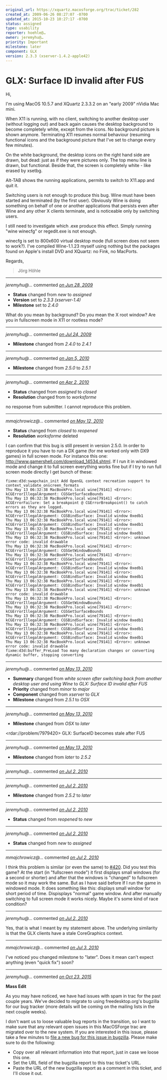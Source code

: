 ```yaml
---
original_url: https://xquartz.macosforge.org/trac/ticket/282
created_at: 2009-06-26 08:27:07 -0700
updated_at: 2015-10-23 10:27:17 -0700
status: assigned
type: usability
reporter: hoehle@…
owner: jeremyhu@…
priority: Important
milestone: later
component: GLX
version: 2.3.3 (xserver-1.4.2-apple42)
---
```


GLX: Surface ID invalid after FUS
=================================


Hi,

I'm using MacOS 10.5.7 and XQuartz 2.3.3.2 on an "early 2009" nVidia Mac mini.

When X11 is running, with no client, switching to another desktop user (without logging out) and back again causes the desktop background to become completely white, except from the icons. No background picture is shown anymore.
Terminating X11 resumes normal behaviour (resuming functional icons and the background picture that I've set to change every few minutes).

On the white background, the desktop icons on the right hand side are drawn, but dead: just as if they were pictures only. The top menu line is drawn, but functional. Beside that, the screen is completely white - like erased by xsetbg.

Alt-TAB shows the running applications, permits to switch to X11.app and quit it.

Switching users is not enough to produce this bug. Wine must have been started and terminated (by the first user). Obviously Wine is doing something on behalf of one or another applications that persists even after Wine and any other X clients terminate, and is noticeable only by switching users.

I still need to investigate which .exe produce this effect. Simply running "wine winecfg" or regedit.exe is not enough.

winecfg is set to 800x600 virtual desktop mode (full screen does not seem to work?). I've compiled Wine-1.1.23 myself using nothing but the packages found on Apple's install DVD and XQuartz: no Fink, no MacPorts.

Regards,

> Jörg Höhle



---

*jeremyhu@…* commented *[on Jun 28, 2009](https://xquartz.macosforge.org/trac/ticket/282#comment:1 "June 28, 2009 at 10:28 AM PDT")*

-   **Status** changed from *new* to *assigned*
-   **Version** set to *2.3.3 (xserver-1.4)*
-   **Milestone** set to *2.4.0*

What do you mean by background? Do you mean the X root window? Are you in fullscreen mode in X11 or rootless mode?



---

*jeremyhu@…* commented *[on Jul 24, 2009](https://xquartz.macosforge.org/trac/ticket/282#comment:2 "July 24, 2009 at 11:43 PM PDT")*

-   **Milestone** changed from *2.4.0* to *2.4.1*



---

*jeremyhu@…* commented *[on Jan 5, 2010](https://xquartz.macosforge.org/trac/ticket/282#comment:3 "January 5, 2010 at 7:09 PM PST")*

-   **Milestone** changed from *2.5.0* to *2.5.1*



---

*jeremyhu@…* commented *[on Apr 2, 2010](https://xquartz.macosforge.org/trac/ticket/282#comment:4 "April 2, 2010 at 5:28 PM PDT")*

-   **Status** changed from *assigned* to *closed*
-   **Resolution** changed from to *worksforme*

no response from submitter. I cannot reproduce this problem.



---

*mmajchrowicz@…* commented *[on May 12, 2010](https://xquartz.macosforge.org/trac/ticket/282#comment:5 "May 12, 2010 at 9:39 PM PDT")*

-   **Status** changed from *closed* to *reopened*
-   **Resolution** *worksforme* deleted

I can confirm that this bug is still present in version 2.5.0. In order to reproduce it you have to run a DX game (for me worked only with DX9 games) in full screen mode. For instance this one: <http://www.gamershell.com/download_14534.shtml>. If I run it in windowed mode and change it to full screen everything works fine but if I try to run full screen mode directly I get bunch of these:

    fixme:d3d:swapchain_init Add OpenGL context recreation support to context_validate_onscreen_formats
    Thu May 13 06:32:38 MacBookPro.local wine[79141] <Error>: kCGErrorIllegalArgument: CGSGetSurfaceBounds
    Thu May 13 06:32:38 MacBookPro.local wine[79141] <Error>: kCGErrorFailure: Set a breakpoint @ CGErrorBreakpoint() to catch errors as they are logged.
    Thu May 13 06:32:38 MacBookPro.local wine[79141] <Error>: kCGErrorIllegalArgument: CGSBindSurface: Invalid window 0xedb1
    Thu May 13 06:32:38 MacBookPro.local wine[79141] <Error>: kCGErrorIllegalArgument: CGSBindSurface: Invalid window 0xedb1
    Thu May 13 06:32:38 MacBookPro.local wine[79141] <Error>: kCGErrorIllegalArgument: CGSBindSurface: Invalid window 0xedb1
    Thu May 13 06:32:38 MacBookPro.local wine[79141] <Error>: unknown error code: invalid drawable
    Thu May 13 06:32:38 MacBookPro.local wine[79141] <Error>: kCGErrorIllegalArgument: CGSGetWindowBounds
    Thu May 13 06:32:38 MacBookPro.local wine[79141] <Error>: kCGErrorIllegalArgument: CGSGetSurfaceBounds
    Thu May 13 06:32:38 MacBookPro.local wine[79141] <Error>: kCGErrorIllegalArgument: CGSBindSurface: Invalid window 0xedb1
    Thu May 13 06:32:38 MacBookPro.local wine[79141] <Error>: kCGErrorIllegalArgument: CGSBindSurface: Invalid window 0xedb1
    Thu May 13 06:32:38 MacBookPro.local wine[79141] <Error>: kCGErrorIllegalArgument: CGSBindSurface: Invalid window 0xedb1
    Thu May 13 06:32:38 MacBookPro.local wine[79141] <Error>: unknown error code: invalid drawable
    Thu May 13 06:32:38 MacBookPro.local wine[79141] <Error>: kCGErrorIllegalArgument: CGSGetWindowBounds
    Thu May 13 06:32:38 MacBookPro.local wine[79141] <Error>: kCGErrorIllegalArgument: CGSGetSurfaceBounds
    Thu May 13 06:32:38 MacBookPro.local wine[79141] <Error>: kCGErrorIllegalArgument: CGSBindSurface: Invalid window 0xedb1
    Thu May 13 06:32:38 MacBookPro.local wine[79141] <Error>: kCGErrorIllegalArgument: CGSBindSurface: Invalid window 0xedb1
    Thu May 13 06:32:38 MacBookPro.local wine[79141] <Error>: kCGErrorIllegalArgument: CGSBindSurface: Invalid window 0xedb1
    Thu May 13 06:32:38 MacBookPro.local wine[79141] <Error>: unknown error code: invalid drawable
    fixme:d3d:buffer_PreLoad Too many declaration changes or converting dynamic buffer, stopping converting


---

*jeremyhu@…* commented *[on May 13, 2010](https://xquartz.macosforge.org/trac/ticket/282#comment:6 "May 13, 2010 at 9:00 AM PDT")*

-   **Summary** changed from *white screen after switching back from another desktop user and using Wine* to *GLX: Surface ID invalid after FUS*
-   **Priority** changed from *minor* to *major*
-   **Component** changed from *xserver* to *GLX*
-   **Milestone** changed from *2.5.1* to *OSX*



---

*jeremyhu@…* commented *[on May 13, 2010](https://xquartz.macosforge.org/trac/ticket/282#comment:7 "May 13, 2010 at 9:08 AM PDT")*

-   **Milestone** changed from *OSX* to *later*

&lt;rdar://problem/7979420&gt; GLX: SurfaceID becomes stale after FUS



---

*jeremyhu@…* commented *[on May 13, 2010](https://xquartz.macosforge.org/trac/ticket/282#comment:8 "May 13, 2010 at 9:08 AM PDT")*

-   **Milestone** changed from *later* to *2.5.2*



---

*jeremyhu@…* commented *[on Jul 2, 2010](https://xquartz.macosforge.org/trac/ticket/282#comment:9 "July 2, 2010 at 9:34 AM PDT")*


---

*jeremyhu@…* commented *[on Jul 2, 2010](https://xquartz.macosforge.org/trac/ticket/282#comment:10 "July 2, 2010 at 9:35 AM PDT")*

-   **Milestone** changed from *2.5.2* to *later*



---

*jeremyhu@…* commented *[on Jul 2, 2010](https://xquartz.macosforge.org/trac/ticket/282#comment:11 "July 2, 2010 at 9:35 AM PDT")*

-   **Status** changed from *reopened* to *new*



---

*jeremyhu@…* commented *[on Jul 2, 2010](https://xquartz.macosforge.org/trac/ticket/282#comment:12 "July 2, 2010 at 9:36 AM PDT")*

-   **Status** changed from *new* to *assigned*



---

*mmajchrowicz@…* commented *[on Jul 2, 2010](https://xquartz.macosforge.org/trac/ticket/282#comment:13 "July 2, 2010 at 9:58 AM PDT")*

I think this problem is similar (or even the same) to [\#⁠420](http://xquartz.macosforge.org/trac/ticket/420). Did you test this game? At the start (in "fullscreen mode") it first displays small windows (for a second or shorter) and after that the windows is "changed" to fullscreen mode so it may work the same. But as I have said before If I run the game in windowed mode. It does something like this: displays small window for short period of time. Dispisplays "normal" game window. And after manually switching to full screen mode it works nicely. Maybe it's some kind of race condition?



---

*jeremyhu@…* commented *[on Jul 2, 2010](https://xquartz.macosforge.org/trac/ticket/282#comment:14 "July 2, 2010 at 6:52 PM PDT")*

Yes, that is what I meant by my statement above. The underlying similarity is that the GLX clients have a stale CoreGraphics context.



---

*mmajchrowicz@…* commented *[on Jul 3, 2010](https://xquartz.macosforge.org/trac/ticket/282#comment:15 "July 3, 2010 at 3:05 AM PDT")*

I've noticed you changed milestone to "later". Does it mean can't expect anything (even "quick fix") soon?



---

*jeremyhu@…* commented *[on Oct 23, 2015](https://xquartz.macosforge.org/trac/ticket/282#comment:218 "October 23, 2015 at 10:27 AM PDT")*

**Mass Edit**

As you may have noticed, we have had issues with spam in trac for the past couple years. We've decided to migrate to using freedesktop.org's bugzilla for our bug tracker (more details will be coming on the mailing lists in the next couple weeks).

I don't want us to loose valuable bug reports in the transition, so I want to make sure that any relevant open issues in this MacOSForge trac are migrated over to the new system. If you are interested in this issue, please take a few minutes to [file a new bug for this issue in bugzilla](https://bugs.freedesktop.org/enter_bug.cgi?product=XQuartz&component=New%20Bugs). Please make sure to do the following:

-   Copy over all relevant information into that report, just in case we loose this one.
-   Set the URL field of the bugzilla report to this trac ticket's URL.
-   Paste the URL of the new bugzilla report as a comment in this ticket, and I'll close it out.



